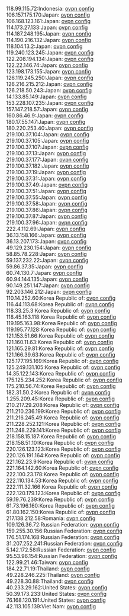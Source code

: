 118.99.115.72:Indonesia: [ovpn config](vpn/118_99_115_72.ovpn)  
106.157.175.170:Japan: [ovpn config](vpn/106_157_175_170.ovpn)  
106.168.123.161:Japan: [ovpn config](vpn/106_168_123_161.ovpn)  
114.173.27.133:Japan: [ovpn config](vpn/114_173_27_133.ovpn)  
114.187.248.195:Japan: [ovpn config](vpn/114_187_248_195.ovpn)  
114.190.216.132:Japan: [ovpn config](vpn/114_190_216_132.ovpn)  
118.104.13.2:Japan: [ovpn config](vpn/118_104_13_2.ovpn)  
119.240.123.245:Japan: [ovpn config](vpn/119_240_123_245.ovpn)  
122.208.194.134:Japan: [ovpn config](vpn/122_208_194_134.ovpn)  
122.22.146.74:Japan: [ovpn config](vpn/122_22_146_74.ovpn)  
123.198.173.155:Japan: [ovpn config](vpn/123_198_173_155.ovpn)  
126.119.245.250:Japan: [ovpn config](vpn/126_119_245_250.ovpn)  
126.216.215.212:Japan: [ovpn config](vpn/126_216_215_212.ovpn)  
126.218.50.243:Japan: [ovpn config](vpn/126_218_50_243.ovpn)  
14.133.85.149:Japan: [ovpn config](vpn/14_133_85_149.ovpn)  
153.228.107.235:Japan: [ovpn config](vpn/153_228_107_235.ovpn)  
157.147.218.57:Japan: [ovpn config](vpn/157_147_218_57.ovpn)  
160.86.46.9:Japan: [ovpn config](vpn/160_86_46_9.ovpn)  
180.17.55.147:Japan: [ovpn config](vpn/180_17_55_147.ovpn)  
180.220.253.40:Japan: [ovpn config](vpn/180_220_253_40.ovpn)  
219.100.37.104:Japan: [ovpn config](vpn/219_100_37_104.ovpn)  
219.100.37.105:Japan: [ovpn config](vpn/219_100_37_105.ovpn)  
219.100.37.107:Japan: [ovpn config](vpn/219_100_37_107.ovpn)  
219.100.37.13:Japan: [ovpn config](vpn/219_100_37_13.ovpn)  
219.100.37.177:Japan: [ovpn config](vpn/219_100_37_177.ovpn)  
219.100.37.182:Japan: [ovpn config](vpn/219_100_37_182.ovpn)  
219.100.37.19:Japan: [ovpn config](vpn/219_100_37_19.ovpn)  
219.100.37.31:Japan: [ovpn config](vpn/219_100_37_31.ovpn)  
219.100.37.49:Japan: [ovpn config](vpn/219_100_37_49.ovpn)  
219.100.37.51:Japan: [ovpn config](vpn/219_100_37_51.ovpn)  
219.100.37.55:Japan: [ovpn config](vpn/219_100_37_55.ovpn)  
219.100.37.58:Japan: [ovpn config](vpn/219_100_37_58.ovpn)  
219.100.37.86:Japan: [ovpn config](vpn/219_100_37_86.ovpn)  
219.100.37.87:Japan: [ovpn config](vpn/219_100_37_87.ovpn)  
219.100.37.96:Japan: [ovpn config](vpn/219_100_37_96.ovpn)  
222.4.112.69:Japan: [ovpn config](vpn/222_4_112_69.ovpn)  
36.13.158.166:Japan: [ovpn config](vpn/36_13_158_166.ovpn)  
36.13.207.173:Japan: [ovpn config](vpn/36_13_207_173.ovpn)  
49.129.230.154:Japan: [ovpn config](vpn/49_129_230_154.ovpn)  
58.85.78.228:Japan: [ovpn config](vpn/58_85_78_228.ovpn)  
59.137.232.22:Japan: [ovpn config](vpn/59_137_232_22.ovpn)  
59.86.37.35:Japan: [ovpn config](vpn/59_86_37_35.ovpn)  
60.74.130.7:Japan: [ovpn config](vpn/60_74_130_7.ovpn)  
60.94.144.135:Japan: [ovpn config](vpn/60_94_144_135.ovpn)  
90.149.251.147:Japan: [ovpn config](vpn/90_149_251_147.ovpn)  
92.203.146.212:Japan: [ovpn config](vpn/92_203_146_212.ovpn)  
110.14.252.60:Korea Republic of: [ovpn config](vpn/110_14_252_60.ovpn)  
116.44.113.68:Korea Republic of: [ovpn config](vpn/116_44_113_68.ovpn)  
118.33.25.3:Korea Republic of: [ovpn config](vpn/118_33_25_3.ovpn)  
118.45.163.118:Korea Republic of: [ovpn config](vpn/118_45_163_118.ovpn)  
119.195.163.98:Korea Republic of: [ovpn config](vpn/119_195_163_98.ovpn)  
119.195.77.128:Korea Republic of: [ovpn config](vpn/119_195_77_128.ovpn)  
121.153.51.66:Korea Republic of: [ovpn config](vpn/121_153_51_66.ovpn)  
121.160.11.63:Korea Republic of: [ovpn config](vpn/121_160_11_63.ovpn)  
121.165.29.81:Korea Republic of: [ovpn config](vpn/121_165_29_81.ovpn)  
121.166.39.63:Korea Republic of: [ovpn config](vpn/121_166_39_63.ovpn)  
125.177.195.169:Korea Republic of: [ovpn config](vpn/125_177_195_169.ovpn)  
125.249.131.105:Korea Republic of: [ovpn config](vpn/125_249_131_105.ovpn)  
14.35.122.143:Korea Republic of: [ovpn config](vpn/14_35_122_143.ovpn)  
175.125.234.252:Korea Republic of: [ovpn config](vpn/175_125_234_252.ovpn)  
175.210.56.74:Korea Republic of: [ovpn config](vpn/175_210_56_74.ovpn)  
182.31.50.2:Korea Republic of: [ovpn config](vpn/182_31_50_2.ovpn)  
1.255.209.45:Korea Republic of: [ovpn config](vpn/1_255_209_45.ovpn)  
210.217.29.208:Korea Republic of: [ovpn config](vpn/210_217_29_208.ovpn)  
211.210.236.199:Korea Republic of: [ovpn config](vpn/211_210_236_199.ovpn)  
211.216.245.49:Korea Republic of: [ovpn config](vpn/211_216_245_49.ovpn)  
211.228.252.121:Korea Republic of: [ovpn config](vpn/211_228_252_121.ovpn)  
211.248.229.141:Korea Republic of: [ovpn config](vpn/211_248_229_141.ovpn)  
218.158.15.187:Korea Republic of: [ovpn config](vpn/218_158_15_187.ovpn)  
218.158.51.10:Korea Republic of: [ovpn config](vpn/218_158_51_10.ovpn)  
220.126.123.123:Korea Republic of: [ovpn config](vpn/220_126_123_123.ovpn)  
220.126.191.164:Korea Republic of: [ovpn config](vpn/220_126_191_164.ovpn)  
221.162.23.9:Korea Republic of: [ovpn config](vpn/221_162_23_9.ovpn)  
221.164.142.60:Korea Republic of: [ovpn config](vpn/221_164_142_60.ovpn)  
222.100.23.178:Korea Republic of: [ovpn config](vpn/222_100_23_178.ovpn)  
222.110.134.53:Korea Republic of: [ovpn config](vpn/222_110_134_53.ovpn)  
222.111.32.166:Korea Republic of: [ovpn config](vpn/222_111_32_166.ovpn)  
222.120.179.123:Korea Republic of: [ovpn config](vpn/222_120_179_123.ovpn)  
59.19.76.239:Korea Republic of: [ovpn config](vpn/59_19_76_239.ovpn)  
61.73.196.160:Korea Republic of: [ovpn config](vpn/61_73_196_160.ovpn)  
61.80.162.150:Korea Republic of: [ovpn config](vpn/61_80_162_150.ovpn)  
217.138.212.58:Romania: [ovpn config](vpn/217_138_212_58.ovpn)  
109.126.36.72:Russian Federation: [ovpn config](vpn/109_126_36_72.ovpn)  
159.255.30.156:Russian Federation: [ovpn config](vpn/159_255_30_156.ovpn)  
176.51.174.168:Russian Federation: [ovpn config](vpn/176_51_174_168.ovpn)  
31.207.252.241:Russian Federation: [ovpn config](vpn/31_207_252_241.ovpn)  
5.142.172.58:Russian Federation: [ovpn config](vpn/5_142_172_58.ovpn)  
95.53.96.154:Russian Federation: [ovpn config](vpn/95_53_96_154.ovpn)  
122.99.21.46:Taiwan: [ovpn config](vpn/122_99_21_46.ovpn)  
184.22.71.19:Thailand: [ovpn config](vpn/184_22_71_19.ovpn)  
49.228.246.225:Thailand: [ovpn config](vpn/49_228_246_225.ovpn)  
49.228.30.88:Thailand: [ovpn config](vpn/49_228_30_88.ovpn)  
40.233.29.162:United States: [ovpn config](vpn/40_233_29_162.ovpn)  
50.39.173.233:United States: [ovpn config](vpn/50_39_173_233.ovpn)  
76.168.120.191:United States: [ovpn config](vpn/76_168_120_191.ovpn)  
42.113.105.139:Viet Nam: [ovpn config](vpn/42_113_105_139.ovpn)  
